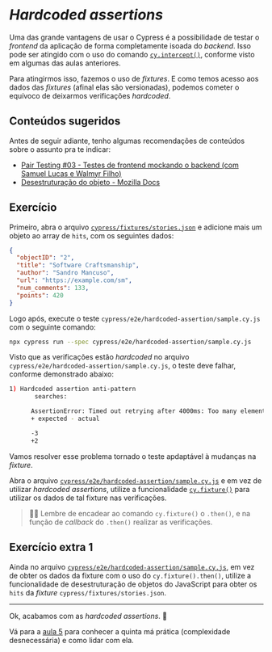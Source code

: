 # _Hardcoded assertions_

Uma das grande vantagens de usar o Cypress é a possibilidade de testar o _frontend_ da aplicação de forma completamente isoada do _backend_. Isso pode ser atingido com o uso do comando [`cy.intercept()`](https://docs.cypress.io/api/commands/intercept), conforme visto em algumas das aulas anteriores.

Para atingirmos isso, fazemos o uso de _fixtures_. E como temos acesso aos dados das _fixtures_ (afinal elas são versionadas), podemos cometer o equívoco de deixarmos verificações _hardcoded_.

## Conteúdos sugeridos

Antes de seguir adiante, tenho algumas recomendações de conteúdos sobre o assunto pra te indicar:

- [Pair Testing #03 - Testes de frontend mockando o backend (com Samuel Lucas e Walmyr Filho)](https://youtu.be/7n8QfnBshmA)
- [Desestruturação do objeto - Mozilla Docs](https://developer.mozilla.org/pt-BR/docs/Web/JavaScript/Reference/Operators/Destructuring_assignment#desestruturação_de_objeto)

## Exercício

Primeiro, abra o arquivo [`cypress/fixtures/stories.json`](../cypress/fixtures/stories.json) e adicione mais um objeto ao array de `hits`, com os seguintes dados:

```json
{
  "objectID": "2",
  "title": "Software Craftsmanship",
  "author": "Sandro Mancuso",
  "url": "https://example.com/sm",
  "num_comments": 133,
  "points": 420
}
```

Logo após, execute o teste `cypress/e2e/hardcoded-assertion/sample.cy.js` com o seguinte comando:

```sh
npx cypress run --spec cypress/e2e/hardcoded-assertion/sample.cy.js
```

Visto que as verificações estão _hardcoded_ no arquivo `cypress/e2e/hardcoded-assertion/sample.cy.js`, o teste deve falhar, conforme demonstrado abaixo:

```sh
1) Hardcoded assertion anti-pattern
       searches:

      AssertionError: Timed out retrying after 4000ms: Too many elements found. Found '3', expected '2'.
      + expected - actual

      -3
      +2
```

Vamos resolver esse problema tornado o teste apdaptável à mudanças na _fixture_.

Abra o arquivo [`cypress/e2e/hardcoded-assertion/sample.cy.js`](../cypress/e2e/hardcoded-assertion/sample.cy.js) e em vez de utilizar _hardcoded assertions_, utilize a funcionalidade [`cy.fixture()`](https://docs.cypress.io/api/commands/fixture) para utilizar os dados de tal fixture nas verificações.

> 🧙‍♂️ Lembre de encadear ao comando `cy.fixture()` o `.then()`, e na função de _callback_ do `.then()` realizar as verificações.

## Exercício extra 1

Ainda no arquivo [`cypress/e2e/hardcoded-assertion/sample.cy.js`](../cypress/e2e/hardcoded-assertion/sample.cy.js), em vez de obter os dados da fixture com o uso do `cy.fixture().then()`, utilize a funcionalidade de desestruturação de objetos do JavaScript para obter os `hits` da _fixture_ `cypress/fixtures/stories.json`.

___

Ok, acabamos com as _hardcoded assertions_. 🥳

Vá para a [aula 5](./5.md) para conhecer a quinta má prática (complexidade desnecessária) e como lidar com ela.
